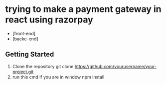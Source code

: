 # trying to make a payment gateway in react using razorpay 


- [front-end]
- [backe-end]

## Getting Started

1. Clone the repository
   git clone https://github.com/yourusername/your-project.git
2. run this cmd if you are in window
    npm install
